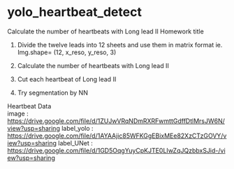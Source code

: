 # yolo_heartbeat_detect
Calculate the number of heartbeats with Long lead II
Homework title
1. Divide the twelve leads into 12 sheets and use them in matrix format
  ie.  Img.shape= (12, x_reso, y_reso, 3)

2. Calculate the number of heartbeats with Long lead II 

3. Cut each heartbeat of Long lead II 

4. Try segmentation by NN

Heartbeat Data  
  image : https://drive.google.com/file/d/1ZUJwVRqNDmRXRFwmttGdffDtlMrsJW6N/view?usp=sharing
  label_yolo : https://drive.google.com/file/d/1AYAAjic85WFKGgEBixMEe82XzCTzGOVY/view?usp=sharing
  label_UNet : https://drive.google.com/file/d/1GD5OqgYuyCpKJTE0LIwZqJQzbbxSJid-/view?usp=sharing
  
